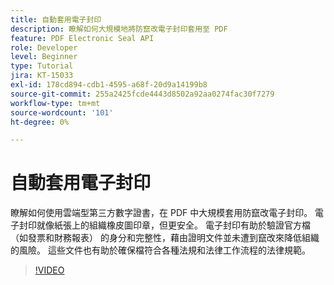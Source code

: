 ```yaml
---
title: 自動套用電子封印
description: 瞭解如何大規模地將防竄改電子封印套用至 PDF
feature: PDF Electronic Seal API
role: Developer
level: Beginner
type: Tutorial
jira: KT-15033
exl-id: 178cd894-cdb1-4595-a68f-20d9a14199b8
source-git-commit: 255a2425fcde4443d8502a92aa0274fac30f7279
workflow-type: tm+mt
source-wordcount: '101'
ht-degree: 0%

---
```


# 自動套用電子封印

瞭解如何使用雲端型第三方數字證書，在 PDF 中大規模套用防竄改電子封印。 電子封印就像紙張上的組織橡皮圖印章，但更安全。 電子封印有助於驗證官方檔 （如發票和財務報表） 的身分和完整性，藉由證明文件並未遭到竄改來降低組織的風險。 這些文件也有助於確保檔符合各種法規和法律工作流程的法律規範。

>[!VIDEO](https://video.tv.adobe.com/v/3428346?hidetitle=true)
